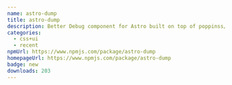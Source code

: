 ```yaml
---
name: astro-dump
title: astro-dump
description: Better Debug component for Astro built on top of poppinss/dumper
categories:
  - css+ui
  - recent
npmUrl: https://www.npmjs.com/package/astro-dump
homepageUrl: https://www.npmjs.com/package/astro-dump
badge: new
downloads: 203
---
```

